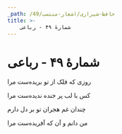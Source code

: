 ```yaml
---
_path: /حافظ-شیرازی/اشعار-منتسب/49
title: >-
    شمارهٔ ۴۹ - رباعی
---
```

# شمارهٔ ۴۹ - رباعی

<div class="b" id="bn1"><div class="m1"><p>روزی که فلک از تو بریده‌ست مرا</p></div>
<div class="m2"><p>کس با لب پر خنده ندیده‌ست مرا</p></div></div>
<div class="b" id="bn2"><div class="m1"><p>چندان غم هجران تو بر دل دارم</p></div>
<div class="m2"><p>من دانم و آن که آفریده‌ست مرا</p></div></div>
